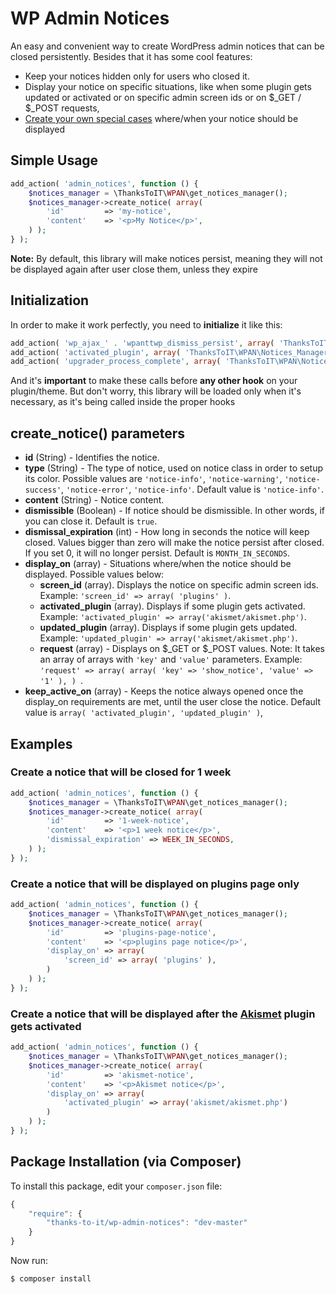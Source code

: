 # WP Admin Notices
An easy and convenient way to create WordPress admin notices that can be closed persistently. Besides that it has some cool features:
* Keep your notices hidden only for users who closed it.
* Display your notice on specific situations, like when some plugin gets updated or activated or on specific admin screen ids or on $_GET / $_POST requests, 
* [Create your own special cases](https://github.com/thanks-to-it/wp-admin-notices/wiki/Custom-display_on) where/when your notice should be displayed

## Simple Usage

```php
add_action( 'admin_notices', function () {
	$notices_manager = \ThanksToIT\WPAN\get_notices_manager();
	$notices_manager->create_notice( array(
		'id'         => 'my-notice',
		'content'    => '<p>My Notice</p>',		
	) );
} );
```

**Note:** By default, this library will make notices persist, meaning they will not be displayed again after user close them, unless they expire

## Initialization
In order to make it work perfectly, you need to **initialize** it like this:
```php
add_action( 'wp_ajax_' . 'wpanttwp_dismiss_persist', array( 'ThanksToIT\WPAN\Notices_Manager', 'ajax_dismiss' ) );
add_action( 'activated_plugin', array( 'ThanksToIT\WPAN\Notices_Manager', 'set_activated_plugin' ) );
add_action( 'upgrader_process_complete', array( 'ThanksToIT\WPAN\Notices_Manager', 'set_upgrader_process' ), 10, 2 );
```
And it's **important** to make these calls before **any other hook** on your plugin/theme.
But don't worry, this library will be loaded only when it's necessary, as it's being called inside the proper hooks

## create_notice() parameters

* **id** (String) - Identifies the notice.
* **type** (String) - The type of notice, used on notice class in order to setup its color. Possible values are `'notice-info'`, `'notice-warning'`, `'notice-success'`, `'notice-error'`, `'notice-info'`. Default value is `'notice-info'`.
* **content** (String) - Notice content.
* **dismissible** (Boolean) - If notice should be dismissible. In other words, if you can close it. Default is `true`.
* **dismissal_expiration** (int) - How long in seconds the notice will keep closed. Values bigger than zero will make the notice persist after closed. If you set 0, it will no longer persist. Default is `MONTH_IN_SECONDS`.
* **display_on** (array) - Situations where/when the notice should be displayed. Possible values below:
  - **screen_id** (array). Displays the notice on specific admin screen ids. Example: `'screen_id' => array( 'plugins' )`.
  - **activated_plugin** (array). Displays if some plugin gets activated. Example: `'activated_plugin' => array('akismet/akismet.php')`.
  - **updated_plugin** (array). Displays if some plugin gets updated. Example: `'updated_plugin' => array('akismet/akismet.php')`.
  - **request** (array) - Displays on $_GET or $_POST values. Note: It takes an array of arrays with `'key'` and `'value'` parameters. Example:
`'request' => array( array( 'key' => 'show_notice', 'value' => '1' ), ) `.
* **keep_active_on** (array) - Keeps the notice always opened once the display_on requirements are met, until the user close the notice. Default value is `array( 'activated_plugin', 'updated_plugin' )`,

## Examples

### Create a notice that will be closed for 1 week
```php
add_action( 'admin_notices', function () {
	$notices_manager = \ThanksToIT\WPAN\get_notices_manager();
	$notices_manager->create_notice( array(
		'id'         => '1-week-notice',
		'content'    => '<p>1 week notice</p>',	
		'dismissal_expiration' => WEEK_IN_SECONDS,
	) );
} );
```

### Create a notice that will be displayed on plugins page only
```php
add_action( 'admin_notices', function () {
	$notices_manager = \ThanksToIT\WPAN\get_notices_manager();
	$notices_manager->create_notice( array(
		'id'         => 'plugins-page-notice',
		'content'    => '<p>plugins page notice</p>',	
		'display_on' => array(
			'screen_id' => array( 'plugins' ),			
		)
	) );
} );
```

### Create a notice that will be displayed after the [Akismet](https://br.wordpress.org/plugins/akismet/) plugin gets activated
```php
add_action( 'admin_notices', function () {
	$notices_manager = \ThanksToIT\WPAN\get_notices_manager();
	$notices_manager->create_notice( array(
		'id'         => 'akismet-notice',
		'content'    => '<p>Akismet notice</p>',	
		'display_on' => array(
			'activated_plugin' => array('akismet/akismet.php')
		)
	) );
} );
```

## Package Installation (via Composer)

To install this package, edit your `composer.json` file:

```js
{
    "require": {
        "thanks-to-it/wp-admin-notices": "dev-master"
    }
}
```

Now run:

`$ composer install`
